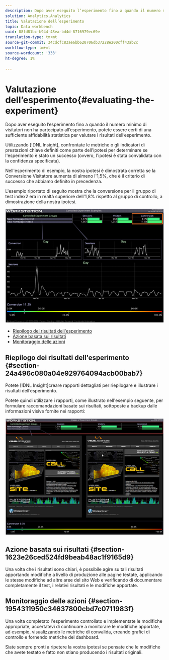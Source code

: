```yaml
---
description: Dopo aver eseguito l’esperimento fino a quando il numero minimo di visitatori non ha partecipato all’esperimento, potete essere certi di una sufficiente affidabilità statistica per valutare i risultati dell’esperimento.
solution: Analytics,Analytics
title: Valutazione dell’esperimento
topic: Data workbench
uuid: 88fd81bc-b944-48ea-bd4d-8716979ec69e
translation-type: tm+mt
source-git-commit: 34cdcfc83ae6bb620706db37228e200cff43ab2c
workflow-type: tm+mt
source-wordcount: '333'
ht-degree: 1%

---
```



# Valutazione dell’esperimento{#evaluating-the-experiment}

Dopo aver eseguito l’esperimento fino a quando il numero minimo di visitatori non ha partecipato all’esperimento, potete essere certi di una sufficiente affidabilità statistica per valutare i risultati dell’esperimento.

Utilizzando [!DNL Insight], confrontate le metriche o gli indicatori di prestazioni chiave definiti come parte dell&#39;ipotesi per determinare se l&#39;esperimento è stato un successo (ovvero, l&#39;ipotesi è stata convalidata con la confidenza specificata).

Nell&#39;esperimento di esempio, la nostra ipotesi è dimostrata corretta se la Conversione Visitatore aumenta di almeno l&#39;1,5%, che è il criterio di successo che abbiamo definito in precedenza.

L&#39;esempio riportato di seguito mostra che la conversione per il gruppo di test index2 era in realtà superiore dell&#39;1,8% rispetto al gruppo di controllo, a dimostrazione della nostra ipotesi.

![](assets/experimentresults.png)

* [Riepilogo dei risultati dell&#39;esperimento](../../../home/c-undst-ctrld-exp/c-vw-rslts/c-ev-exp.md#section-24a496c080a04e929764094acb00bab7)
* [Azione basata sui risultati](../../../home/c-undst-ctrld-exp/c-vw-rslts/c-ev-exp.md#section-1623e26ced524fd9beab48ac1f9165d9)
* [Monitoraggio delle azioni](../../../home/c-undst-ctrld-exp/c-vw-rslts/c-ev-exp.md#section-1954311950c34637800cbd7c0711983f)

## Riepilogo dei risultati dell&#39;esperimento {#section-24a496c080a04e929764094acb00bab7}

Potete [!DNL Insight]creare rapporti dettagliati per riepilogare e illustrare i risultati dell’esperimento.

Potete quindi utilizzare i rapporti, come illustrato nell&#39;esempio seguente, per formulare raccomandazioni basate sui risultati, sottoposte a backup dalle informazioni visive fornite nei rapporti:

![](assets/experimentresults2.png)

## Azione basata sui risultati {#section-1623e26ced524fd9beab48ac1f9165d9}

Una volta che i risultati sono chiari, è possibile agire su tali risultati apportando modifiche a livello di produzione alle pagine testate, applicando le stesse modifiche ad altre aree del sito Web e verificando di documentare completamente il test, i relativi risultati e le modifiche apportate.

## Monitoraggio delle azioni {#section-1954311950c34637800cbd7c0711983f}

Una volta completato l&#39;esperimento controllato e implementate le modifiche appropriate, accertatevi di continuare a monitorare le modifiche apportate, ad esempio, visualizzando le metriche di convalida, creando grafici di controllo e fornendo metriche del dashboard.

Siate sempre pronti a ripetere la vostra ipotesi se pensate che le modifiche che avete testato e fatto non stiano producendo i risultati originali.
